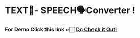# TEXT📝- SPEECH🗣️Converter !

### For Demo Click this link 👉🏻 <a href="https://textconverterbyu1.streamlit.app/">Do Check it Out!</a>
